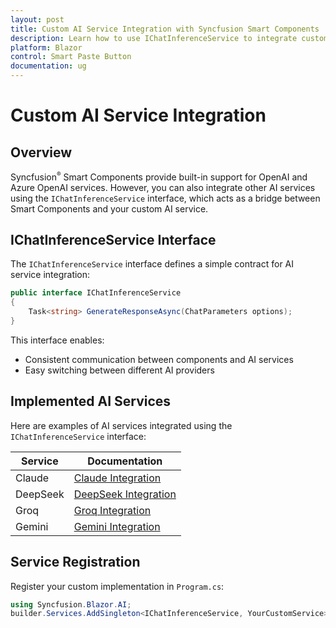 ```yaml
---
layout: post
title: Custom AI Service Integration with Syncfusion Smart Components
description: Learn how to use IChatInferenceService to integrate custom AI services with Syncfusion Smart Components
platform: Blazor
control: Smart Paste Button
documentation: ug
---
```


# Custom AI Service Integration

## Overview

Syncfusion<sup style="font-size:70%">&reg;</sup> Smart Components provide built-in support for OpenAI and Azure OpenAI services. However, you can also integrate other AI services using the `IChatInferenceService` interface, which acts as a bridge between Smart Components and your custom AI service.


## IChatInferenceService Interface

The `IChatInferenceService` interface defines a simple contract for AI service integration:

```csharp
public interface IChatInferenceService
{
    Task<string> GenerateResponseAsync(ChatParameters options);
}
```

This interface enables:
- Consistent communication between components and AI services
- Easy switching between different AI providers


## Implemented AI Services

Here are examples of AI services integrated using the `IChatInferenceService` interface:

| Service | Documentation |
|---------|---------------|
| Claude | [Claude Integration](claude-service) |
| DeepSeek | [DeepSeek Integration](deepseek-service) |
| Groq | [Groq Integration](groq-service) |
| Gemini | [Gemini Integration](gemini-service) |


## Service Registration

Register your custom implementation in `Program.cs`:

```csharp
using Syncfusion.Blazor.AI;
builder.Services.AddSingleton<IChatInferenceService, YourCustomService>();
```

